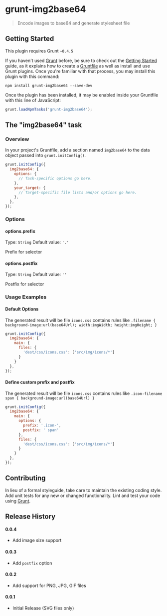 # grunt-img2base64

> Encode images to base64 and generate stylesheet file  

## Getting Started
This plugin requires Grunt `~0.4.5`

If you haven't used [Grunt](http://gruntjs.com/) before, be sure to check out the [Getting Started](http://gruntjs.com/getting-started) guide, as it explains how to create a [Gruntfile](http://gruntjs.com/sample-gruntfile) as well as install and use Grunt plugins. Once you're familiar with that process, you may install this plugin with this command:

```shell
npm install grunt-img2base64 --save-dev
```

Once the plugin has been installed, it may be enabled inside your Gruntfile with this line of JavaScript:

```js
grunt.loadNpmTasks('grunt-img2base64');
```

## The "img2base64" task

### Overview
In your project's Gruntfile, add a section named `img2base64` to the data object passed into `grunt.initConfig()`.

```js
grunt.initConfig({
  img2base64: {
    options: {
      // Task-specific options go here.
    },
    your_target: {
      // Target-specific file lists and/or options go here.
    },
  },
});
```

### Options

#### options.prefix
Type: `String`
Default value: `'.'`

Prefix for selector

#### options.postfix
Type: `String`
Default value: `''`

Postfix for selector


### Usage Examples

#### Default Options
The generated result will be file `icons.css` 
contains rules like `.filename { background-image:url(base64Url); width:imgWidth; height:imgHeight; }`

```js
grunt.initConfig({
  img2base64: {
    main: {
      files: {
        'dest/css/icons.css': ['src/img/icons/*']
      }
    }
  },
});
```

#### Define custom prefix and postfix
The generated result will be file `icons.css` 
contains rules like `.icon-filename span { background-image:url(base64Url) }`

```js
grunt.initConfig({
  img2base64: {
    main: {
      options: {
        prefix: '.icon-',
        postfix: ' span'
      },
      files: {
        'dest/css/icons.css': ['src/img/icons/*']
      }
    }
  },
});
```

## Contributing
In lieu of a formal styleguide, take care to maintain the existing coding style. Add unit tests for any new or changed functionality. Lint and test your code using [Grunt](http://gruntjs.com/).

## Release History

#### 0.0.4
  * Add image size support 

#### 0.0.3
  * Add `postfix` option 

#### 0.0.2
  * Add support for PNG, JPG, GIF files 

#### 0.0.1
  * Initial Release (SVG files only)
